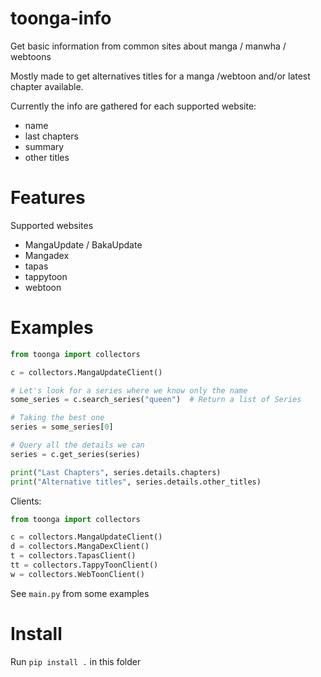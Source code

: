 # toonga-info

Get basic information from common sites about manga / manwha / webtoons

Mostly made to get alternatives titles for a manga /webtoon and/or latest chapter available.

Currently the info are gathered for each supported website:

* name
* last chapters
* summary
* other titles

# Features

Supported websites

* MangaUpdate / BakaUpdate
* Mangadex
* tapas
* tappytoon
* webtoon

# Examples

````python
from toonga import collectors

c = collectors.MangaUpdateClient()

# Let's look for a series where we know only the name
some_series = c.search_series("queen")  # Return a list of Series

# Taking the best one
series = some_series[0]

# Query all the details we can
series = c.get_series(series)

print("Last Chapters", series.details.chapters)
print("Alternative titles", series.details.other_titles)
````

Clients:

````python
from toonga import collectors

c = collectors.MangaUpdateClient()
d = collectors.MangaDexClient()
t = collectors.TapasClient()
tt = collectors.TappyToonClient()
w = collectors.WebToonClient()
````

See `main.py` from some examples

# Install

Run `pip install .` in this folder

